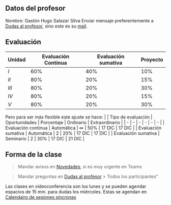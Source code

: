 ## Datos del profesor
Nombre: Gastón Hugo Salazar Silva
Enviar mensaje preferentemente a [Dudas al profesor](http://www.virtual.upiita.ipn.mx/mod/forum/view.php?id=19625), sino este es su [mail](mailto:ghsalazar@ipn.mx).
## Evaluación
| Unidad | Evaluación Continua | Evaluación sumativa | Proyecto |
| -      | -                   | -                   | -        |
| $I$    | $60 \%$             | $40 \%$             | $10 \%$  |
| $II$   | $80 \%$             | $20 \%$             | $15 \%$  |
| $III$  | $80 \%$             | $20 \%$             | $30 \%$  |
| $IV$   | $80 \%$             | $20 \%$             | $15 \%$  |
| $V$    | $80 \%$             | $20 \%$             | $30 \%$  |

Pero para ser más flexible este ajuste se hace:
|                     | Tipo de evaluación | Oportunidades | Porcentaje | Ordinario       | Extraordinario |
| -                   | -                  | -             | -          | -               | -              |
| Evaluación continua | Automática         | $\infty$      | $50\%$     | 17 DIC          | 17 DIC         |
| Evaluación sumativa | Automática         | $2$           | $20\%$     | 17 DIC          | 17 DIC         |
| Evaluación sumativa | Seminario          | $2$           | $30\%$     | 17 DIC          | 21 DIC         |

## Forma de la clase 
> Mandar avisos en [Novedades](http://www.virtual.upiita.ipn.mx/mod/forum/view.php?id=13971), si es muy urgente en Teams

> Mandar preguntas en [Dudas al profesor](http://www.virtual.upiita.ipn.mx/mod/forum/view.php?id=19625) > Todos los participantes"

Las clases en videoconferencia son los lunes y se pueden agendar espacios de 15 min. para dudas los miércoles. Estas se agendan en [Calendairo de sesiones síncronas](http://www.virtual.upiita.ipn.mx/mod/scheduler/view.php?id=26795)
